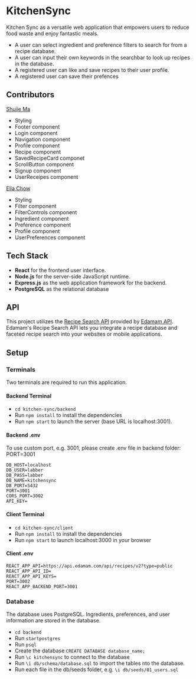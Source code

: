 # KitchenSync

Kitchen Sync as a versatile web application that empowers users to reduce food waste and enjoy fantastic meals.

- A user can select ingredient and preference filters to search for from a recipe database.
- A user can input their own keywords in the searchbar to look up recipes in the database.
- A registered user can like and save recipes to their user profile.
- A registered user can save their prefences

## Contributors

[Shujie Ma](https://github.com/shujie1st)

- Styling
- Footer component
- Login component
- Navigation component
- Profile component
- Recipe component
- SavedRecipeCard componet
- ScrollButton component
- Signup component
- UserReceipes component

[Elia Chow](https://github.com/eliachow)

- Styling
- Filter component
- FilterControls component
- Ingredient component
- Preference component
- Profile component
- UserPreferences component

## Tech Stack

- **React** for the frontend user interface.
- **Node.js** for the server-side JavaScript runtime.
- **Express.js** as the web application framework for the backend.
- **PostgreSQL** as the relational database

## API

This project utilizes the [Recipe Search API](https://developer.edamam.com/edamam-recipe-api) provided by [Edamam API](https://www.edamam.com/). Edamam's Recipe Search API lets you integrate a recipe database and faceted recipe search into your websites or mobile applications.

## Setup

### Terminals

Two terminals are required to run this application.

#### Backend Terminal

- `cd kitchen-sync/backend`
- Run `npm install` to install the dependencies
- Run `npm start` to launch the server (base URL is localhost:3001).

#### Backend .env

To use custom port, e.g. 3001, please create .env file in backend folder: PORT=3001

```
DB_HOST=localhost
DB_USER=labber
DB_PASS=labber
DB_NAME=kitchensync
DB_PORT=5432
PORT=3001
CORS_PORT=3002
API_KEY=
```

#### Client Terminal

- `cd kitchen-sync/client`
- Run `npm install` to install the dependencies
- Run `npm start` to launch localhost:3000 in your browser

#### Client .env

```
REACT_APP_API=https://api.edamam.com/api/recipes/v2?type=public
REACT_APP_API_ID=
REACT_APP_API_KEYS=
PORT=3002
REACT_APP_BACKEND_PORT=3001
```

### Database

The database uses PostgreSQL. Ingredients, preferences, and user information are stored in the database.

- `cd backend`
- Run `startpostgres`
- Run `psql`
- Create the database `CREATE DATABASE database_name;`
- Run `\c kitchensync` to connect to the database
- Run `\i db/schema/database.sql` to import the tables nto the database.
- Run each file in the db/seeds folder,
  e.g. `\i db/seeds/01_users.sql`
